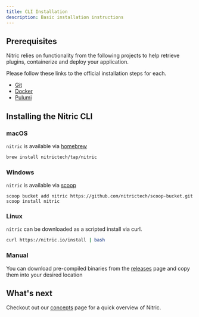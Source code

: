 ```yaml
---
title: CLI Installation
description: Basic installation instructions
---
```


## Prerequisites

Nitric relies on functionality from the following projects to help retrieve plugins, containerize and deploy your application.

Please follow these links to the official installation steps for each.

- [Git](https://git-scm.com/)
- [Docker](https://docs.docker.com/get-docker/)
- [Pulumi](https://www.pulumi.com/docs/reference/cli/)

## Installing the Nitric CLI

### macOS

`nitric` is available via [homebrew](https://brew.sh/)

```bash
brew install nitrictech/tap/nitric
```

### Windows

`nitric` is available via [scoop](https://scoop-docs.vercel.app/)

```
scoop bucket add nitric https://github.com/nitrictech/scoop-bucket.git
scoop install nitric
```

### Linux

`nitric` can be downloaded as a scripted install via curl.

```bash
curl https://nitric.io/install | bash
```

### Manual

You can download pre-compiled binaries from the [releases](https://github.com/nitrictech/cli/releases) page and copy them into your desired location

## What's next

Checkout out our [concepts](/docs/concepts) page for a quick overview of Nitric.
